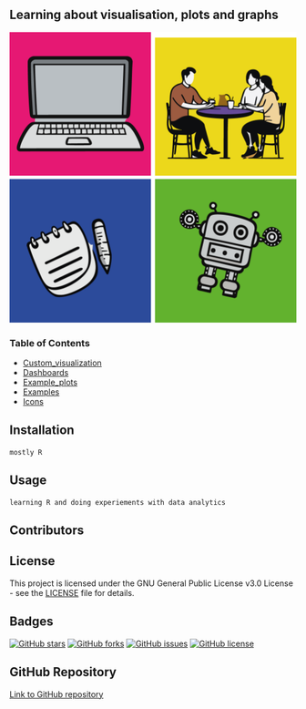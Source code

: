 ## Learning about visualisation, plots and graphs </h1>

![head_picture](https://github.com/UlrikeDetective/tech_layoffs/blob/main/tech_layoffs_pictures/tech_layoffs.png)


### Table of Contents
- [Custom_visualization](https://github.com/UlrikeDetective/sources/tree/main/custom_visualization)
- [Dashboards](https://github.com/UlrikeDetective/sources/tree/main/dashboards)
- [Example_plots](https://github.com/UlrikeDetective/sources/tree/main/example_plots)
- [Examples](https://github.com/UlrikeDetective/sources/tree/main/examples)
- [Icons](https://github.com/UlrikeDetective/sources/tree/main/icons)

## Installation

```
mostly R
```
## Usage
```
learning R and doing experiements with data analytics
```
## Contributors


## License
This project is licensed under the GNU General Public License v3.0 License - see the [LICENSE](LICENSE) file for details.

## Badges
[![GitHub stars](https://img.shields.io/github/stars/UlrikeDetective/source)](https://github.com/UlrikeDetective/source/stargazers) [![GitHub forks](https://img.shields.io/github/forks/UlrikeDetective/source)](https://github.com/UlrikeDetective/source/network/members) [![GitHub issues](https://img.shields.io/github/issues/UlrikeDetective/source)](https://github.com/UlrikeDetective/source/issues) [![GitHub license](https://img.shields.io/github/license/UlrikeDetective/source)](https://github.com/UlrikeDetective/source/blob/master/LICENSE)

## GitHub Repository
[Link to GitHub repository](https://github.com/UlrikeDetective/source)

